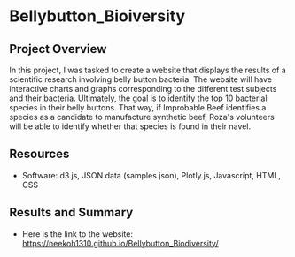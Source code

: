 # Bellybutton_Bioiversity

## Project Overview
In this project, I was tasked to create a website that displays the results of a scientific research involving belly button bacteria. The website will have interactive charts and graphs corresponding to the different test subjects and their bacteria. Ultimately, the goal is to identify the top 10 bacterial species in their belly buttons. That way, if Improbable Beef identifies a species as a candidate to manufacture synthetic beef, Roza's volunteers will be able to identify whether that species is found in their navel.

## Resources
- Software: d3.js, JSON data (samples.json), Plotly.js, Javascript, HTML, CSS

## Results and Summary

- Here is the link to the website: https://neekoh1310.github.io/Bellybutton_Biodiversity/
